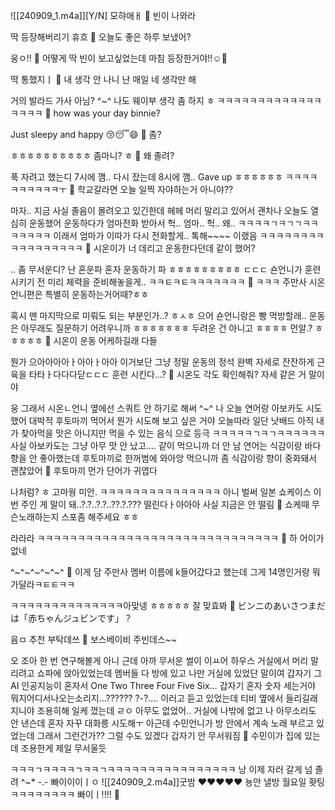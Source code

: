 ![[240909_1.m4a]][Y/N] 모햐애ㅐ
🫧 빈이 나와라 

딱 등장해버리기
휴흐
🫧 오늘도 좋은 하루 보냈어?

웅ㅇ!!
🫧 어떻게 딱 빈이 보고싶었는데 마침 등장한거야!!☺️🤍

딱 통했지ㅣ
🫧 내 생각 안 나니 난 매일 네 생각만 해

거의 발라드 가사 아님?
^~^
나도 웨이부 생각
좀
하지 ㅎ
ㅋㅋㅋㅋㅋㅋㅋㅋㅋㅋㅋㅋㅋㅋㅋㅋㅋ
🫧 how was your day binnie?

Just sleepy and happy
😚😴😄
🫧 좀?

ㅎㅎㅎㅎㅎㅎㅎㅎㅎㅎ
좀마니? ㅎ
🫧 왜 졸려?

푹 자려고 했는디
7시에 깸..
다시 잤는데
8시에 깸..
Gave up
ㅎㅎㅎㅎㅎㅎ
ㅋㅋㅋㅋㅋㅋㅋㅋㅋㅋㅜ
🫧 학교갈라면 오늘 일찍 자야하는거 아니야??

마자..
지금 사실 졸음이
몰려오고 있긴한데
헤헤
머리 말리고 있어서
괜차나
오늘도 열심히
운동했어
운동하다가
엄마전화 받아서
헉.. 엄마.. 헉.. 왜..
ㅋㅋㅋㅋㄱㅋㄱㄱㅋㅋㅋㅋㅋㅋㅋ
이래서 엄마가
이따가 다시 전화할게.. 톡해~~~~
이랬음
ㅋㅋㅋㅋㅋㅋㅋㅋㅋㅋㅋㅋㅋㅋㅋㅋㅋ
🫧 시온이가 너 데리고 운동한다던데 같이 했어?

.. 좀 무서운디?
난 혼운파
혼자 운동하기 파
ㅎㅎㅎㅎㅎㅎㅎㅎㅎ ㄷㄷㄷ
숀언니가 훈련 시키기 전
미리 체력을 준비해놓을게..
ㅋㅋㅌㅋㅌㅋㅋㅋㅋㅋㅋㅋ
🫧 ㅋㅋㅋ 주만사 시온언니편은 특별히 운동하는거어때?ㅎㅎ

혹시 맨 마지막으로 미뤄도 되는 부분인가..?
ㅎㅅㅎ
으어
숀언니랑은
빵 먹방할래..
운동은 아무래도 질문하기 어려우니까 ㅎㅎㅎㅎㅎㅎㅎ
두려운 건 아니고 ㅎㅎㅎㅎ
먼알.? ㅎㅎㅎㅎㅎ
🫧 시온이 운동 어케하길래 다들

뭔가 으아아아아ㅏ아아ㅏ아아
이거보단
그냥 정말
운동의 정석
완벽 자세로
잔잔하게
근육을
타타ㅏ다다다닫ㄷㄷㄷ
훈련 시킨다…?
🫧 시온도 각도 확인해줘? 자세 같은 거 말이야

웅 그래서 시온ㄴ언니 옆에선 스쿼트 안 하기로 해써
^~^
나 오늘
연어랑 아보카도
시도했어
대박적
후토마끼 먹어서
뭔가 시도해 보고 싶은 거야 오늘따라
일단
낫배드
아직 내가 찾아먹을 맛은 아니지만
먹을 수 있는 음식
으로 등극
ㅋㅋㅋㅋㅋㄱㅋㄱㅋㅋㅋㅋㅋㅋ
사실 아보카도는 그냥 아무 맛 안 났고…. 같이 먹으니까 더 안 남
연어는 식감이랑 바다향을 안 좋아했는데
후토마끼로 한꺼범에 와아앙 먹으니까
좀 식감이랑 향이 중화돼서
괜찮았어
🫧 후토마끼 먼가 단어가 귀엽다

나처럼?
ㅎ
고마웡
미안.
ㅋㅋㅋㅋㅋㅋㅋㅋㅋㅋㅋㅋㅋㅋㅋ
아니
벌써 일본 쇼케이스
이번 주인 게
말이 돼..?.?..?.?..??.?.???
떨린다ㅏ아아아
사실 지금은 안 떨림
🫧 쇼케때 무슨노래하는지 스포좀 해주세요 ㅎㅎ

라라라
ㅋㅋㅋㅋㅋㅋㅋㅋㅋㅋㅋㅋㅋㅋㅋㅋㅋㅋㅋㅋㅋㅋㅋㅋㅋㅋㅋㅋㅋㅋ
🫧 하 어이가 없네

^~^~^~^~^~^
🫧 이게 담 주만사 멤버 이름에 k들어갔다고 했는데 그게 14명인거랑 뭐가달라ㅋㅌㅌㅋㅋ

ㅋㅋㅋㅋㅋㅋㅋㅋㅋㅋㅋㅋㅋㅋ아맞넹
ㅎㅎㅎㅎㅎ
잘 맞효봐
🫧 ビンニのあいさつまだは「赤ちゃんジュビンです」？

음ㅁ 추천 부탁데쓰
🫧 보스베이비 주빈데스~~

오
조아
한 번 연구해볼게
아니 근데 아까
무서운 썰이 이ㅛ어
하우스 거실에서 머리 말리려고
쇼파에 앉아있었는데
멤버들 다 방에 있고
나만 거실에 있었단 말이여
갑자기 그 AI 인공지능이
혼자서
One Two Three Four Five Six…
갑자기 혼자 숫자 세는거야
뭐지어디서나오는소리지…??????
?-?….
이러고 듣고 있었는데
티비 옆에서 들리길래
지니야
조용히해
일케 껐는데
ㄹㅇ 아무도 없었어..
거실에 나밖에 없고
나 아무소리도 안 낸슨데
혼자 자꾸 대화릉 시도해ㅜ
아근데
수민언니가 방 안에서
계속 노래 부르고 있었는데
그래서 그런건가??
그럴 수도 있겠다
갑자기 안 무서워짐
🫧 수민이가 집에 있는데 조용한게 제일 무서울듯 

ㅋㅋㅋㄱㅋㅋㅋㅋㄱㅋㅋㄱㅋㅋㅋㅋㅋㅋㅋㅋㅋㅋㅋㅋㅋㅋㅋㅋ
낭 이제 자러 갈게
넘 졸려
^~*
-.-
빠이이이ㅣㅇ
![[240909_2.m4a]]굿밤
❤️❤️❤️❤️❤️
뇽안
낼방
월요일 홧팅
ㅋㅋㅋㅋㅋㅋㅋㅋ
빠이ㅣ!!!!
🤍






















